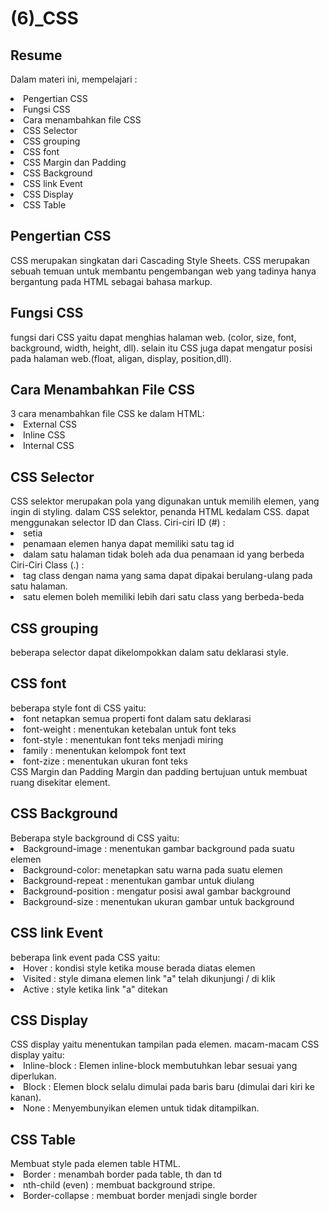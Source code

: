 <h1>(6)_CSS</h1>

<h2>Resume</h2>
<p>Dalam materi ini, mempelajari :<p>
  <li>Pengertian CSS</li>
  <li>Fungsi CSS</li>
  <li>Cara menambahkan file CSS</li>
  <li>CSS Selector</li>
  <li>CSS grouping</li>
  <li>CSS font</li>
  <li>CSS Margin dan Padding</li>
  <li>CSS Background</li>
  <li>CSS link Event</li>
  <li>CSS Display</li>
  <li>CSS Table</li>

<h2>Pengertian CSS</h2>
CSS merupakan singkatan dari Cascading Style Sheets. CSS merupakan sebuah temuan untuk membantu pengembangan web yang tadinya hanya bergantung pada HTML sebagai bahasa markup.

<h2>Fungsi CSS</h2>
fungsi dari CSS yaitu dapat menghias halaman web. (color, size, font, background, width, height, dll). selain itu CSS juga dapat mengatur posisi pada halaman web.(float, aligan, display, position,dll).

<h2>Cara Menambahkan File CSS</h2>
3 cara menambahkan file CSS ke dalam HTML:
<li>External CSS</li>
<li>Inline CSS</li>
<li>Internal CSS</li>

<h2>CSS Selector</h2>
CSS selektor merupakan pola yang digunakan untuk memilih elemen, yang ingin di styling.
dalam CSS selektor, penanda HTML kedalam CSS. dapat menggunakan selector ID dan Class.
Ciri-ciri ID (#) :
<li>setia</i>
<li>penamaan elemen hanya dapat memiliki satu tag id</li>
<li>dalam satu halaman tidak boleh ada dua penamaan id yang berbeda</li>
Ciri-Ciri Class (.) :
<li>tag class dengan nama yang sama dapat dipakai berulang-ulang pada satu halaman.</li>
<li>satu elemen boleh memiliki lebih dari satu class yang berbeda-beda</li>

<h2>CSS grouping</h2>
beberapa selector dapat dikelompokkan dalam satu deklarasi style.

<h2>CSS font</h2>
beberapa style font di CSS yaitu:
<li>font netapkan semua properti font dalam satu deklarasi</li>
<li>font-weight : menentukan ketebalan untuk font teks</li>
<li>font-style : menentukan font teks menjadi miring</li>
<li>family : menentukan kelompok font text</li>
<li>font-zize : menentukan ukuran font teks</li

<h2>CSS Margin dan Padding</h2>
Margin dan padding bertujuan untuk membuat ruang disekitar element.

<h2>CSS Background</h2>
Beberapa style background di CSS yaitu:
<li>Background-image : menentukan gambar background pada suatu elemen</li>
<li>Background-color: menetapkan satu warna pada suatu elemen</li>
<li>Background-repeat : menentukan gambar untuk diulang</li>
<li>Background-position : mengatur posisi awal gambar background</li>
<li>Background-size : menentukan ukuran gambar untuk background</li>

<h2>CSS link Event</h2>
beberapa link event pada CSS yaitu:
<li>Hover : kondisi style ketika mouse berada diatas elemen</li>
<li>Visited : style dimana elemen link "a" telah dikunjungi / di klik </li>
<li>Active : style ketika link "a" ditekan</li>

<h2>CSS Display</h2>
CSS display yaitu menentukan tampilan pada elemen.
macam-macam CSS display yaitu:
<li>Inline-block : Elemen inline-block membutuhkan lebar sesuai yang diperlukan.</li>
<li>Block : Elemen block selalu dimulai pada baris baru (dimulai dari kiri ke kanan).</li>
<li>None : Menyembunyikan elemen untuk tidak ditampilkan.</li>

<h2>CSS Table</h2>
Membuat style pada elemen table HTML.
  <li>Border : menambah border pada table, th dan td</li>
  <li>nth-child (even) : membuat background stripe.</li>
  <li>Border-collapse : membuat border menjadi single border</li>
  
